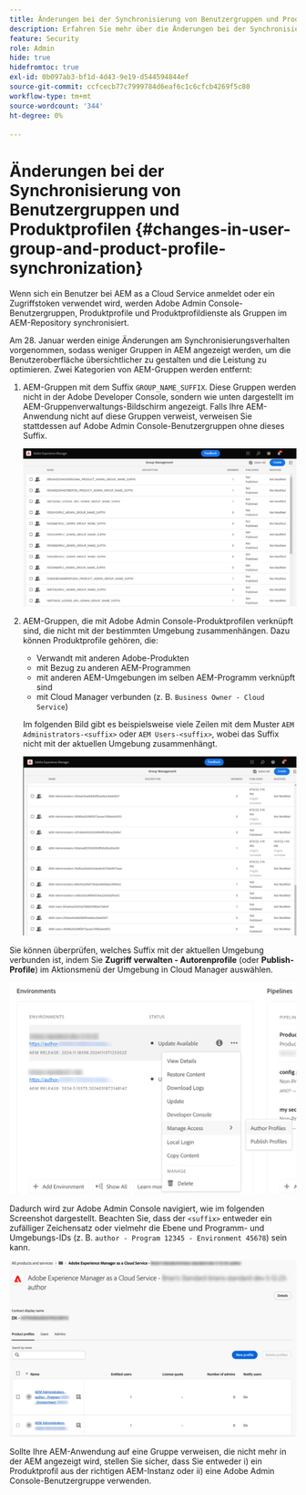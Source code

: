 ```yaml
---
title: Änderungen bei der Synchronisierung von Benutzergruppen und Produktprofilen
description: Erfahren Sie mehr über die Änderungen bei der Synchronisierung von Benutzergruppen und Produktprofilen in AEM as a Cloud Service
feature: Security
role: Admin
hide: true
hidefromtoc: true
exl-id: 0b097ab3-bf1d-4d43-9e19-d544594844ef
source-git-commit: ccfcecb77c7999784d6eaf6c1c6cfcb4269f5c80
workflow-type: tm+mt
source-wordcount: '344'
ht-degree: 0%

---
```


# Änderungen bei der Synchronisierung von Benutzergruppen und Produktprofilen {#changes-in-user-group-and-product-profile-synchronization}

Wenn sich ein Benutzer bei AEM as a Cloud Service anmeldet oder ein Zugriffstoken verwendet wird, werden Adobe Admin Console-Benutzergruppen, Produktprofile und Produktprofildienste als Gruppen im AEM-Repository synchronisiert.

Am 28. Januar werden einige Änderungen am Synchronisierungsverhalten vorgenommen, sodass weniger Gruppen in AEM angezeigt werden, um die Benutzeroberfläche übersichtlicher zu gestalten und die Leistung zu optimieren. Zwei Kategorien von AEM-Gruppen werden entfernt:

1. AEM-Gruppen mit dem Suffix `GROUP_NAME_SUFFIX`. Diese Gruppen werden nicht in der Adobe Developer Console, sondern wie unten dargestellt im AEM-Gruppenverwaltungs-Bildschirm angezeigt. Falls Ihre AEM-Anwendung nicht auf diese Gruppen verweist, verweisen Sie stattdessen auf Adobe Admin Console-Benutzergruppen ohne dieses Suffix.

   ![Entfernte Gruppen 1](/help/security/assets/removed-groups-1.png)

1. AEM-Gruppen, die mit Adobe Admin Console-Produktprofilen verknüpft sind, die nicht mit der bestimmten Umgebung zusammenhängen. Dazu können Produktprofile gehören, die:

   * Verwandt mit anderen Adobe-Produkten
   * mit Bezug zu anderen AEM-Programmen
   * mit anderen AEM-Umgebungen im selben AEM-Programm verknüpft sind
   * mit Cloud Manager verbunden (z. B. `Business Owner - Cloud Service`)

   Im folgenden Bild gibt es beispielsweise viele Zeilen mit dem Muster `AEM Administrators-<suffix>` oder `AEM Users-<suffix>`, wobei das Suffix nicht mit der aktuellen Umgebung zusammenhängt.

   ![Entfernte Gruppen 2](/help/security/assets/removed-groups-2.png)

Sie können überprüfen, welches Suffix mit der aktuellen Umgebung verbunden ist, indem Sie **Zugriff verwalten - Autorenprofile** (oder **Publish-Profile**) im Aktionsmenü der Umgebung in Cloud Manager auswählen.

![Suffixe überprüfen](/help/security/assets/suffix-check.png)

Dadurch wird zur Adobe Admin Console navigiert, wie im folgenden Screenshot dargestellt. Beachten Sie, dass der `<suffix>` entweder ein zufälliger Zeichensatz oder vielmehr die Ebene und Programm- und Umgebungs-IDs (z. B. `author - Program 12345 - Environment 45678`) sein kann.

![Suffixe in der Admin Console ](/help/security/assets/admin-console-profile-suffixes.png)

Sollte Ihre AEM-Anwendung auf eine Gruppe verweisen, die nicht mehr in der AEM angezeigt wird, stellen Sie sicher, dass Sie entweder i) ein Produktprofil aus der richtigen AEM-Instanz oder ii) eine Adobe Admin Console-Benutzergruppe verwenden.

